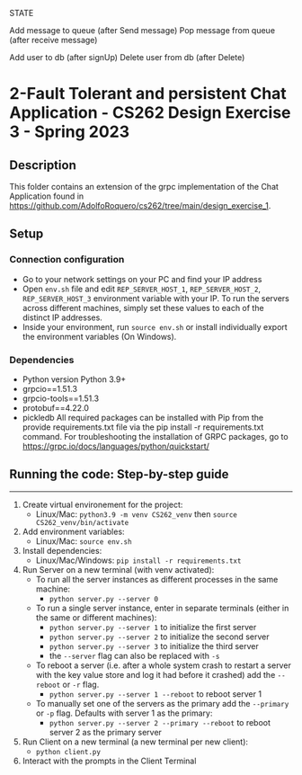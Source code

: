 STATE

Add message to queue (after Send message)
Pop message from queue (after receive message)

Add user to db (after signUp)
Delete user from db (after Delete)

# 2-Fault Tolerant and persistent Chat Application - CS262 Design Exercise 3 - Spring 2023

## Description
This folder contains an extension of the grpc implementation of the Chat Application found in https://github.com/AdolfoRoquero/cs262/tree/main/design_exercise_1. 

## Setup 

### Connection configuration
- Go to your network settings on your PC and find your IP address
- Open `env.sh` file and edit `REP_SERVER_HOST_1`, `REP_SERVER_HOST_2`, `REP_SERVER_HOST_3` environment variable with your IP. To run the servers across different machines, simply set these values to each of the distinct IP addresses. 
- Inside your environment, run `source env.sh` or install individually export the environment variables (On Windows).

### Dependencies 

- Python version Python 3.9+
- grpcio==1.51.3
- grpcio-tools==1.51.3
- protobuf==4.22.0
- pickledb 
All required packages can be installed with Pip from the provide requirements.txt file via the pip install -r requirements.txt command. For troubleshooting the installation of GRPC packages, go to https://grpc.io/docs/languages/python/quickstart/

## Running the code: Step-by-step guide
---------------------------------------
1. Create virtual environement for the project:
    - Linux/Mac: `python3.9 -m venv CS262_venv` then `source CS262_venv/bin/activate`
2. Add environment variables:
    - Linux/Mac: `source env.sh`
3. Install dependencies:
    - Linux/Mac/Windows: `pip install -r requirements.txt`
4. Run Server on a new terminal (with venv activated):
    - To run all the server instances as different processes in the same machine: 
        - `python server.py --server 0`
    - To run a single server instance, enter in separate terminals (either in the same or different machines): 
        - `python server.py --server 1` to initialize the first server 
        - `python server.py --server 2` to initialize the second server 
        - `python server.py --server 3` to initialize the third server 
        - the `--server` flag can also be replaced with `-s` 
    - To reboot a server (i.e. after a whole system crash to restart a server with the key value store and log it had before it crashed) add the `--reboot` or `-r` flag. 
        - `python server.py --server 1 --reboot` to reboot server 1 
    - To manually set one of the servers as the primary add the `--primary` or `-p` flag. Defaults with server 1 as the primary: 
        - `python server.py --server 2 --primary --reboot` to reboot server 2 as the primary server 
5. Run Client on a new terminal (a new terminal per new client):
    - `python client.py`
6. Interact with the prompts in the Client Terminal

